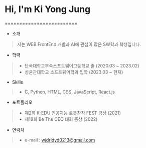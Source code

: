 # Hi, I'm Ki Yong Jung
=========================
- 소개
>저는 WEB FrontEnd 개발과 AI에 관심이 많은 SW학과 학생입니다.
- 학력
>  - 단국대학교부속소프트웨어고등학교 졸 (2020.03 ~ 2023.02)
>  - 성균관대학교 소프트웨어학과 입학 (2023.03 ~ 현재)
- Skills
>  - C, Python, HTML, CSS, JavaScript, React.js
- 포트폴리오
>  - 제2회 K-EDU 인공지능 로봇창작 FEST 금상 (2021)
>  - 제19회 Be The CEO 대회 동상 (2022)
- 연락처
>  - e-mail : wjdrldyd0213@gmail.com
